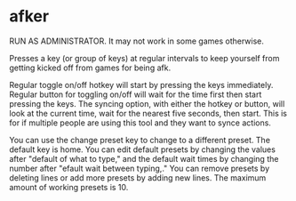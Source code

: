 # afker

RUN AS ADMINISTRATOR. It may not work in some games otherwise.

Presses a key (or group of keys) at regular intervals to keep yourself from getting kicked off from games for being afk.

Regular toggle on/off hotkey will start by pressing the keys immediately. Regular button for toggling on/off will wait for the time first then start pressing the keys. The syncing option, with either the hotkey or button, will look at the current time, wait for the nearest five seconds, then start. This is for if multiple people are using this tool and they want to synce actions.

You can use the change preset key to change to a different preset. The default key is home. You can edit default presets by changing the values after "default of what to type," and the default wait times by changing the number after "efault wait between typing,." You can remove presets by deleting lines or add more presets by adding new lines. The maximum amount of working presets is 10.
